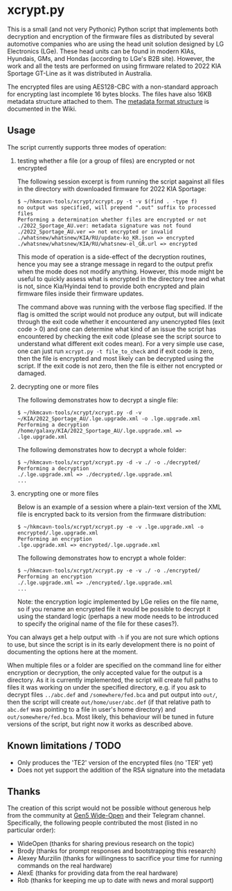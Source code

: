 xcrypt.py
===

This is a small (and not very Pythonic) Python script that implements both
decryption and encryption of the firmware files as distributed by several
automotive companies who are using the head unit solution designed by LG
Electronics (LGe).  These head units can be found in modern KIAs, Hyundais,
GMs, and Hondas (according to LGe's B2B site).  However, the work and all the
tests are performed on using firmware related to 2022 KIA Sportage GT-Line as
it was distributed in Australia.

The encrypted files are using AES128-CBC with a non-standard approach for
encrypting last incomplete 16 bytes blocks.  The files have also 16KB metadata
structure attached to them.  The [metadata format structure](https://github.com/galaxy4public/hkmcavn-tools/wiki/Metadata-format) is documented
in the Wiki.

Usage
---

The script currently supports three modes of operation:

1. testing whether a file (or a group of files) are encrypted or not encrypted

   The following session excerpt is from running the script aagainst all files in
   the directory with downloaded firmware for 2022 KIA Sportage:

       $ ~/hkmcavn-tools/xcrypt/xcrypt.py -t -v $(find . -type f)
       no output was specified, will prepend ".out" suffix to processed files
       Performing a determination whether files are encrypted or not
       ./2022_Sportage_AU.ver: metadata signature was not found
       ./2022_Sportage_AU.ver => not encrypted or invalid
       ./whatsnew/whatsnew/KIA/RU/update-ko_KR.json => encrypted
       ./whatsnew/whatsnew/KIA/RU/whatsnew-el_GR.url => encrypted

   This mode of operation is a side-effect of the decryption routines, hence
   you may see a strange message in regard to the output prefix when the mode does
   not modify anything.  However, this mode might be useful to quickly assess what
   is encrypted in the directory tree and what is not, since Kia/Hyindai tend to
   provide both encrypted and plain firmware files inside their firmware updates.

   The command above was running with the verbose flag specified.  If the flag is
   omitted the script would not produce any output, but will indicate through the
   exit code whether it encountered any unencrypted files (exit code > 0) and one
   can determine what kind of an issue the script has encountered by checking the
   exit code (please see the script source to understand what different exit codes
   mean).  For a very simple use case, one can just run `xcrypt.py -t file_to_check`
   and if exit code is zero, then the file is encrypted and most likely can be
   decrypted using the script. If the exit code is not zero, then the file is
   either not encrypted or damaged.

2. decrypting one or more files

   The following demonstrates how to decrypt a single file:

       $ ~/hkmcavn-tools/xcrypt/xcrypt.py -d -v ~/KIA/2022_Sportage_AU/.lge.upgrade.xml -o .lge.upgrade.xml
       Performing a decryption
       /home/galaxy/KIA/2022_Sportage_AU/.lge.upgrade.xml => .lge.upgrade.xml

   The following demonstrates how to decrypt a whole folder:

       $ ~/hkmcavn-tools/xcrypt/xcrypt.py -d -v ./ -o ./decrypted/
       Performing a decryption
       ./.lge.upgrade.xml => ./decrypted/.lge.upgrade.xml
       ...

3. encrypting one or more files

   Below is an example of a session where a plain-text version of the XML
   file is encrypted back to its version from the firmware distribution:

       $ ~/hkmcavn-tools/xcrypt/xcrypt.py -e -v .lge.upgrade.xml -o encrypted/.lge.upgrade.xml
       Performing an encryption
       .lge.upgrade.xml => encrypted/.lge.upgrade.xml

   The following demonstrates how to encrypt a whole folder:

       $ ~/hkmcavn-tools/xcrypt/xcrypt.py -e -v ./ -o ./encrypted/
       Performing an encryption
       ./.lge.upgrade.xml => ./encrypted/.lge.upgrade.xml
       ...

   Note: the encryption logic implemented by LGe relies on the file name, so
   if you rename an encrypted file it would be possible to decrypt it using
   the standard logic (perhaps a new mode needs to be introduced to specify
   the original name of the file for these cases?).

You can always get a help output with `-h` if you are not sure which options to
use, but since the script is in its early development there is no point of
documenting the options here at the moment.

When multiple files or a folder are specified on the command line for either encryption or
decryption, the only accepted value for the output is a directory.  As it is
currently implemented, the script will create full paths to files it was
working on under the specified directory, e.g. if you ask to decrypt files
`../abc.def` and `/somewhere/fed.bca` and put output into `out/`, then the
script will create `out/home/user/abc.def` (if that relative path to `abc.def`
was pointing to a file in user's home directory) and `out/somewhere/fed.bca`.
Most likely, this behaviour will be tuned in future versions of the script, but
right now it works as described above.

Known limitations / TODO
---
  - Only produces the 'TE2' version of the encrypted files (no 'TER' yet)
  - Does not yet support the addition of the RSA signature into the metadata

Thanks
---

The creation of this script would not be possible without generous help from
the community at [Gen5 Wide-Open](https://g4933.gitlab.io/wideopen/) and their
Telegram channel.  Specifically, the following people contributed the most
(listed in no particular order):

  - WideOpen (thanks for sharing previous research on the topic)
  - Brody (thanks for prompt responses and bootstrapping this research)
  - Alexey Murzilin (thanks for willingness to sacrifice your time for running commands on the real hardware)
  - AlexE (thanks for providing data from the real hardware)
  - Rob (thanks for keeping me up to date with news and moral support)
  
